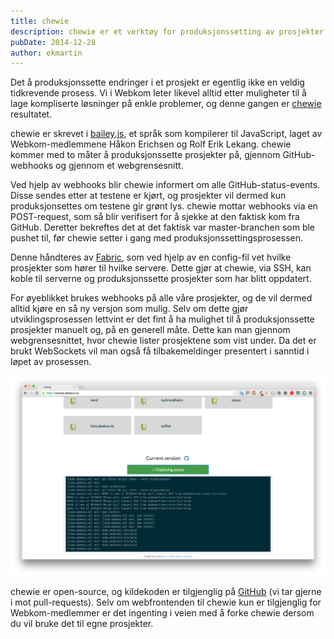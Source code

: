 ```yaml
---
title: chewie
description: chewie er et verktøy for produksjonssetting av prosjekter.
pubDate: 2014-12-28
author: ekmartin
---
```


Det å produksjonssette endringer i et prosjekt er egentlig ikke en veldig tidkrevende prosess. Vi i Webkom leter likevel alltid etter muligheter til å lage kompliserte løsninger på enkle problemer, og denne gangen er [chewie](https://github.com/webkom/chewie) resultatet.

chewie er skrevet i [bailey.js](http://haeric.github.io/bailey.js/), et språk som kompilerer til JavaScript, laget av Webkom-medlemmene Håkon Erichsen og Rolf Erik Lekang. chewie kommer med to måter å produksjonssette prosjekter på, gjennom GitHub-webhooks og gjennom et webgrensesnitt.

Ved hjelp av webhooks blir chewie informert om alle GitHub-status-events. Disse sendes etter at testene er kjørt, og prosjekter vil dermed kun produksjonsettes om testene gir grønt lys. chewie mottar webhooks via en POST-request, som så blir verifisert for å sjekke at den faktisk kom fra GitHub. Deretter bekreftes det at det faktisk var master-branchen som ble pushet til, før chewie setter i gang med produksjonssettingsprosessen.

Denne håndteres av [Fabric](http://fabfile.org), som ved hjelp av en config-fil vet hvilke prosjekter som hører til hvilke servere. Dette gjør at chewie, via SSH, kan koble til serverne og produksjonssette prosjekter som har blitt oppdatert.

For øyeblikket brukes webhooks på alle våre prosjekter, og de vil dermed alltid kjøre en så ny versjon som mulig. Selv om dette gjør utviklingsprosessen lettvint er det fint å ha mulighet til å produksjonssette prosjekter manuelt og, på en generell måte. Dette kan man gjennom webgrensesnittet, hvor chewie lister prosjektene som vist under. Da det er brukt WebSockets vil man også få tilbakemeldinger presentert i sanntid i løpet av prosessen.

![chewies webgrensesnitt](/images/posts/2014-12-28-chewie-screenshot.png)

chewie er open-source, og kildekoden er tilgjenglig på [GitHub](https://github.com/webkom/chewie) (vi tar gjerne i mot pull-requests). Selv om webfrontenden til chewie kun er tilgjenglig for Webkom-medlemmer er det ingenting i veien med å forke chewie dersom du vil bruke det til egne prosjekter.
